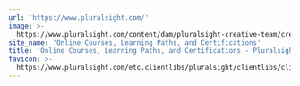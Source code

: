 ```yaml
---
url: 'https://www.pluralsight.com/'
image: >-
  https://www.pluralsight.com/content/dam/pluralsight-creative-team/creative_portfolio/dex_unified_website2022program/dex_unified_websitehomeandskills2022project/final/octoberHomepage-socialShareImage1.png
site_name: 'Online Courses, Learning Paths, and Certifications'
title: 'Online Courses, Learning Paths, and Certifications - Pluralsight'
favicon: >-
  https://www.pluralsight.com/etc.clientlibs/pluralsight/clientlibs/clientlib-main/resources/images/favicons/android-chrome-192x192.png
---
```


